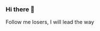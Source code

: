 ### Hi there 👋

Follow me losers, I will lead the way
<!--
**Imperialbyte/Imperialbyte** is a ✨ _special_ ✨ repository because its `README.md` (this file) appears on your GitHub profile.

Here are some ideas to get you started:


-->

